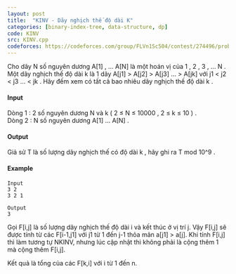 ```yaml
---
layout: post
title:  "KINV - Dãy nghịch thế độ dài K"
categories: [binary-index-tree, data-structure, dp]
code: KINV
src: KINV.cpp
codeforces: https://codeforces.com/group/FLVn1Sc504/contest/274496/problem/O
---
```




  


Cho dãy N số nguyên dương A\[1\] , … A\[N\] là một hoán vị của 1 , 2 , 3 , … N .  
Một dãy nghịch thế độ dài k là 1 dãy A\[j1\] > A\[j2\] > A\[j3\] … > A\[jk\] với j1 < j2 < j3 … < jk . Hãy đếm xem có tất cả bao nhiêu dãy nghịch thế độ dài k .

#### Input

Dòng 1 : 2 số nguyên dương N và k ( 2 ≤ N ≤ 10000 , 2 ≤ k ≤ 10 ) .  
Dòng 2 : N số nguyên dương A\[1\] … A\[N\] .

#### Output

Giả sử T là số lượng dãy nghịch thế có độ dài k , hãy ghi ra T mod 10^9 .

#### Example

```
Input
3 2
3 2 1

Output
3

```

<!--more-->



Gọi F[i,j] là số lượng dãy nghịch thế độ dài i và kết thúc ở vị trí j. Vậy F[i,j] sẽ được tính từ các F[i-1,j1] với j1 từ 1 đến j-1 thỏa mãn a[j1] > a[j]. Khi tính F[i,j] thì làm tương tự NKINV, nhưng lúc cập nhật thì không phải là cộng thêm 1 mà cộng thêm F[i,j].


Kết quả là tổng của các F[k,i] với i từ 1 đến n.
